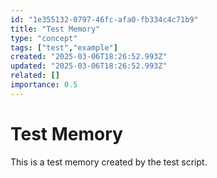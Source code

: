 ```yaml
---
id: "1e355132-0797-46fc-afa0-fb334c4c71b9"
title: "Test Memory"
type: "concept"
tags: ["test","example"]
created: "2025-03-06T18:26:52.993Z"
updated: "2025-03-06T18:26:52.993Z"
related: []
importance: 0.5
---
```


# Test Memory

This is a test memory created by the test script.